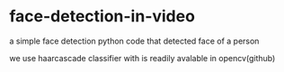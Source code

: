# face-detection-in-video
a simple face detection python code that detected face of a person

we use haarcascade classifier with is readily avalable in opencv(github)
